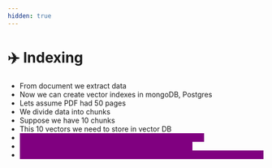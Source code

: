 ```yaml
---
hidden: true
---
```


# ✈️ Indexing

* From document we extract data
* Now we can create vector indexes in mongoDB, Postgres
* Lets assume PDF had 50 pages
* We divide data into chunks
* Suppose we have 10 chunks
* This 10 vectors we need to store in vector DB
* <mark style="color:purple;background-color:purple;">**When we store data in vectorDB we call it as indexing**</mark>
* <mark style="color:purple;background-color:purple;">**VectorDB does not have columns, it just has index**</mark>
* <mark style="color:purple;background-color:purple;">**For any query we will create embeddings and then do similarity search**</mark>

